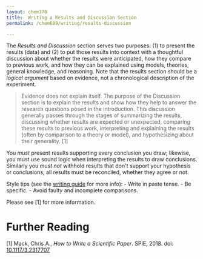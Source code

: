 ```yaml
---
layout: chem370
title:  Writing a Results and Discussion Section
permalink: /chem689/writing/results-discussion

---
```


The *Results and Discussion* section serves two purposes: (1) to present the results (data) and (2) to put those results into context with a thoughtful discussion about whether the results were anticipated, how they compare to previous work, and how they can be explained using models, theories, general knowledge, and reasoning.  Note that the results section should be a *logical argument* based on evidence, not a chronological description of the experiment.

> Evidence does not explain itself. The purpose of the Discussion section is to explain the results and show how they help to answer the research questions posed in the introduction. This discussion generally passes through the stages of
summarizing the results, discussing whether results are expected or unexpected, comparing these results to previous work, interpreting and explaining the results (often by comparison to a theory or model), and hypothesizing about their generality. [1]

You *must* present results supporting every conclusion you draw; likewise, you must use sound logic when interpreting the results to draw conclusions.  Similarly you *must not* withhold results that don't support your hypothesis or conclusions; all results must be reconciled, whether they agree or not.

Style tips (see the [writing guide](https://alphonse.github.io/chem191/guides/writing) for more info):
	- Write in paste tense.
	- Be specific.
	- Avoid faulty and incomplete comparisons.

Please see [1] for more information.

# Further Reading

[1] Mack, Chris A., *How to Write a Scientific Paper*. SPIE, 2018. doi: [10.1117/3.2317707](https://doi.org/10.1117/3.2317707)
